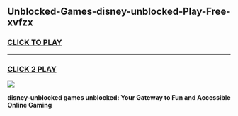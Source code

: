 
## Unblocked-Games-disney-unblocked-Play-Free-xvfzx
<h3>
<a href="https://premium76.site?title=disney-unblocked&ref=21A">CLICK TO PLAY</a></h3>
<hr>

<h3>
<a href="https://premium76.site?title=disney-unblocked&ref=21A">CLICK 2 PLAY</a>
  
</h3>

<a href="https://premium76.site?title=disney-unblocked&ref=21A"><img src="https://clearcache.store/games.png"></a>


**disney-unblocked games unblocked: Your Gateway to Fun and Accessible Online Gaming**

